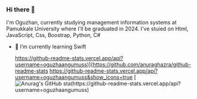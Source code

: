 ### Hi there 👋

<!--
**oguzhaangumuss/oguzhaangumuss** is a ✨ _special_ ✨ repository because its `README.md` (this file) appears on your GitHub profile.

Here are some ideas to get you started:

- 🔭 I’m currently working on ...

- 👯 I’m looking to collaborate on ...
- 🤔 I’m looking for help with ...
- 💬 Ask me about ...
- 📫 How to reach me: ...
- 😄 Pronouns: ...
- ⚡ Fun fact: ...
-->
I'm Oguzhan, currently studying management information systems at Pamukkale University where I'll be graduated in 2024.
I've stuied on Html, JavaScript, Css, Boostrap, Python, C#
- 🌱 I’m currently learning Swift

  https://github-readme-stats.vercel.app/api?username=oguzhaangumuss)](https://github.com/anuraghazra/github-readme-stats
  https://github-readme-stats.vercel.app/api?username=oguzhaangumuss&show_icons=true
  [![Anurag's GitHub sta(https://github-readme-stats.vercel.app/api?username=oguzhaangumuss)](https://github.com/anuraghazra/github-readme-stats)
